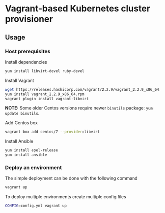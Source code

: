 # Vagrant-based Kubernetes cluster provisioner

## Usage

### Host prerequisites

Install dependencies

```sh
yum install libvirt-devel ruby-devel
```

Install Vagrant

```sh
wget https://releases.hashicorp.com/vagrant/2.2.9/vagrant_2.2.9_x86_64.rpm
yum install vagrant_2.2.9_x86_64.rpm
vagrant plugin install vagrant-libvirt
```

**NOTE:** Some older Centos versions require newer `binutils` package:
`yum update binutils`.

Add Centos box

```sh
vagrant box add centos/7 --provider=libvirt
```

Install Ansible

```sh
yum install epel-release
yum install ansible
```

### Deploy an environment

The simple deployment can be done with the following command

```sh
vagrant up
```

To deploy multiple environments create multiple config files

```sh
CONFIG=config.yml vagrant up
```
